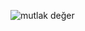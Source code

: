 
![mutlak değer](https://user-images.githubusercontent.com/64806208/181083989-ca82beaf-8005-43e4-bcba-c1a403559751.png)
